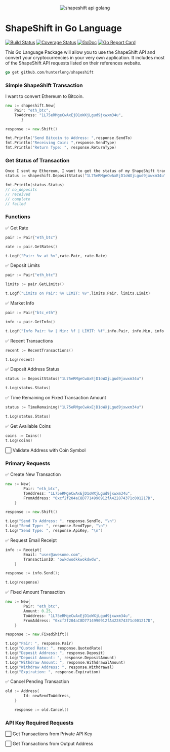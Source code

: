 <p align="center">
  <img src="https://cdn.pbrd.co/images/MK2f4akQc.jpg" alt="shapeshift api golang"/>
</p>

# ShapeShift in Go Language
[![Build Status](https://travis-ci.org/hunterlong/shapeshift.svg?branch=master)](https://travis-ci.org/hunterlong/shapeshift)  [![Coverage Status](https://coveralls.io/repos/github/hunterlong/shapeshift/badge.svg?branch=master)](https://coveralls.io/github/hunterlong/shapeshift?branch=master) [![GoDoc](https://godoc.org/github.com/hunterlong/shapeshift?status.svg)](https://godoc.org/github.com/hunterlong/shapeshift) [![Go Report Card](https://goreportcard.com/badge/github.com/hunterlong/shapeshift)](https://goreportcard.com/report/github.com/hunterlong/shapeshift)

This Go Language Package will allow you to use the ShapeShift API and convert your cryptocurrencies in your very own application. It includes most of the ShapeShift API requests listed on their references website.

```go
go get github.com/hunterlong/shapeshift
```

### Simple ShapeShift Transaction
I want to convert Ethereum to Bitcoin. 
```go
new := shapeshift.New{
	Pair: "eth_btc",
	ToAddress: "1L75eRMgeCwAxEjD1oWXjLgud9jxwxm34u",
       }

response := new.Shift()

fmt.Println("Send Bitcoin to Address: ",response.SendTo)
fmt.Println("Receiving Coin: ",response.SendType)
fmt.Println("Return Type: ", response.ReturnType)

```

### Get Status of Transaction
```go
Once I sent my Ethereum, I want to get the status of my ShapeShift transaction by inserting my ToAddress. (Address I want the Bitcoin to go)
status := shapeshift.DepositStatus("1L75eRMgeCwAxEjD1oWXjLgud9jxwxm34u")

fmt.Println(status.Status)
// no_deposits
// received
// complete
// failed
```

### Functions

:white_check_mark: Get Rate
```go
pair := Pair{"eth_btc"}

rate := pair.GetRates()

t.Logf("Pair: %v at %v",rate.Pair, rate.Rate)
```

:white_check_mark: Deposit Limits
```go
pair := Pair{"eth_btc"}

limits := pair.GetLimits()

t.Logf("Limits on Pair: %v LIMIT: %v",limits.Pair, limits.Limit)
```

:white_check_mark: Market Info
```go
pair := Pair{"btc_eth"}

info := pair.GetInfo()

t.Logf("Info Pair: %v | Min: %f | LIMIT: %f",info.Pair, info.Min, info.Limit)
```

:white_check_mark: Recent Transactions
```go
recent := RecentTransactions()

t.Log(recent)
```
:white_check_mark: Deposit Address Status
```go
status := DepositStatus("1L75eRMgeCwAxEjD1oWXjLgud9jxwxm34u")

t.Log(status.Status)
```

:white_check_mark: Time Remaining on Fixed Transaction Amount
```go
status := TimeRemaining("1L75eRMgeCwAxEjD1oWXjLgud9jxwxm34u")

t.Log(status.Status)
```
:white_check_mark: Get Available Coins
```go
coins := Coins()
t.Log(coins)
```

:white_large_square: Validate Address with Coin Symbol

### Primary Requests

:white_check_mark: Create New Transaction
```go
new := New{
		Pair: "eth_btc",
		ToAddress: "1L75eRMgeCwAxEjD1oWXjLgud9jxwxm34u",
		FromAddress: "0xcf2f204aC8D7714990912fA422874371c001217D",
	}

response := new.Shift()

t.Log("Send To Address: ", response.SendTo, "\n")
t.Log("Send Type: ", response.SendType, "\n")
t.Log("Send Type: ", response.ApiKey, "\n")
```

:white_check_mark: Request Email Receipt
```go
info := Receipt{
		Email: "user@awesome.com",
		TransactionID: "owkdwodkkwokdwdw",
	}

response := info.Send();

t.Log(response)
```

:white_check_mark: Fixed Amount Transaction
```go
new := New{
		Pair: "eth_btc",
		Amount: 0.25,
		ToAddress: "1L75eRMgeCwAxEjD1oWXjLgud9jxwxm34u",
		FromAddress: "0xcf2f204aC8D7714990912fA422874371c001217D",
	}

response := new.FixedShift()

t.Log("Pair: ", response.Pair)
t.Log("Quoted Rate: ", response.QuotedRate)
t.Log("Deposit Address: ", response.Deposit)
t.Log("Deposit Amount: ", response.DepositAmount)
t.Log("Withdraw Amount: ", response.WithdrawalAmount)
t.Log("Withdraw Address: ", response.Withdrawal)
t.Log("Expiration: ", response.Expiration)
```
:white_check_mark: Cancel Pending Transaction
```go
old := Address{
		Id: newSendToAddress,
	}

	response := old.Cancel()
```


### API Key Required Requests

:white_large_square: Get Transactions from Private API Key

:white_large_square: Get Transactions from Output Address
